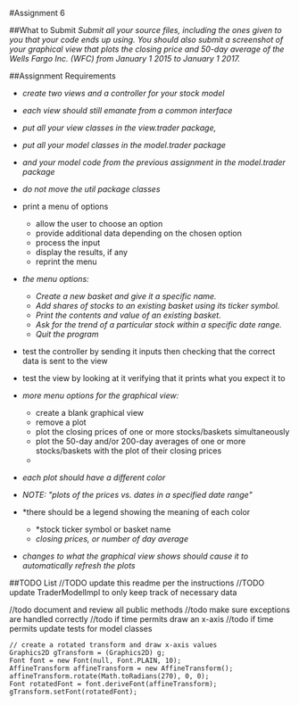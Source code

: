 #Assignment 6

##What to Submit
_Submit all your source files, including the ones given to you that your code ends up using. You should also submit a screenshot of your graphical view that plots the closing price and 50-day average of the Wells Fargo Inc. (WFC) from January 1 2015 to January 1 2017._

##Assignment Requirements
* *create two views and a controller for your stock model*
* *each view should still emanate from a common interface*
* *put all your view classes in the view.trader package,*
* *put all your model classes in the model.trader package*
* *and your model code from the previous assignment in the model.trader package*
* *do not move the util package classes*

* print a menu of options
    * allow the user to choose an option
    * provide additional data depending on the chosen option
    * process the input
    * display the results, if any
    * reprint the menu

* *the menu options:*
    * *Create a new basket and give it a specific name.*
    * *Add shares of stocks to an existing basket using its ticker symbol.*
    * *Print the contents and value of an existing basket.*
    * *Ask for the trend of a particular stock within a specific date range.*
    * *Quit the program*

* test the controller by sending it inputs then checking that the correct data is sent to the view
* test the view by looking at it verifying that it prints what you expect it to

* *more menu options for the graphical view:*
    * create a blank graphical view
    * remove a plot
    * plot the closing prices of one or more stocks/baskets simultaneously
    * plot the 50-day and/or 200-day averages of one or more stocks/baskets with the plot of their closing prices
    *

* *each plot should have a different color*
* *NOTE: &quot;plots of the prices vs. dates in a specified date range&quot;*
* *there should be a legend showing the meaning of each color
    * *stock ticker symbol or basket name
    * *closing prices, or number of day average*
* *changes to what the graphical view shows should cause it to automatically refresh the plots*

##TODO List
//TODO update this readme per the instructions
//TODO update TraderModelImpl to only keep track of necessary data

//todo document and review all public methods
//todo make sure exceptions are handled correctly
//todo if time permits draw an x-axis
//todo if time permits update tests for model classes

    // create a rotated transform and draw x-axis values
    Graphics2D gTransform = (Graphics2D) g;
    Font font = new Font(null, Font.PLAIN, 10);
    AffineTransform affineTransform = new AffineTransform();
    affineTransform.rotate(Math.toRadians(270), 0, 0);
    Font rotatedFont = font.deriveFont(affineTransform);
    gTransform.setFont(rotatedFont);
